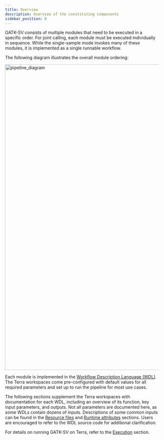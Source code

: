 ```yaml
---
title: Overview
description: Overview of the constituting components
sidebar_position: 0
---
```


GATK-SV consists of multiple modules that need to be executed in a specific order. For joint calling,
each module must be executed individually in sequence. While the single-sample mode invokes many of these modules, it is 
implemented as a single runnable workflow.

The following diagram illustrates the overall module ordering:

<img alt="pipeline_diagram" title="Pipeline diagram" src="https://media.githubusercontent.com/media/broadinstitute/gatk-sv/v1.0/terra_pipeline_diagram.jpg" width="1000" />

Each module is implemented in the [Workflow Description Language (WDL)](https://openwdl.org). The Terra workspaces come 
pre-configured with default values for all required parameters and set up to run the pipeline for most use cases. 

The following sections supplement the Terra workspaces with documentation for each WDL, including an overview of its 
function, key input parameters, and outputs. Not all parameters are documented here, as some WDLs contain dozens of 
inputs. Descriptions of some common inputs can be found in the [Resource files](/docs/resources) and 
[Runtime attributes](/docs/runtime_attr) sections. Users are encouraged to refer to the WDL source code for additional 
clarification.

For details on running GATK-SV on Terra, refer to the [Execution](/docs/execution/joint#instructions) section.
